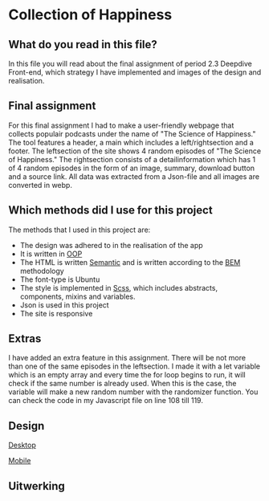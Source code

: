 # Collection of Happiness

## What do you read in this file?
In this file you will read about the final assignment of period 2.3 Deepdive Front-end,
which strategy I have implemented and images of the design and realisation. 

## Final assignment
For this final assignment I had to make a user-friendly webpage that collects
populair podcasts under the name of "The Science of Happiness." The tool features
a header, a main which includes a left/rightsection and a footer. The leftsection
of the site shows 4 random episodes of "The Science of Happiness." The rightsection
consists of a detailinformation which has 1 of 4 random episodes in the 
form of an image, summary, download button and a source link. All data was
extracted from a Json-file and all images are converted in webp.

## Which methods did I use for this project
The methods that I used in this project are:
- The design was adhered to in the realisation of the app
- It is written in [OOP](https://developer.mozilla.org/en-US/docs/Learn/JavaScript/Objects/Classes_in_JavaScript)
- The HTML is written [Semantic](https://www.w3schools.com/html/html5_semantic_elements.asp) and is written according to the [BEM](https://getbem.com/introduction/) methodology
- The font-type is Ubuntu
- The style is implemented in [Scss](https://sass-lang.com/), which includes abstracts, components, mixins and variables.
- Json is used in this project
- The site is responsive

## Extras 
I have added an extra feature in this assignment. There will be not more than one of the same episodes in the leftsection. I made it with a let variable which is an empty array and every time the for loop begins to run, it will check if the same number is already used. When this is the case, the variable will make a new random number with the randomizer function. You can check the code in my Javascript file on line 108 till 119.

## Design
[Desktop](img/designDesktop.webp)


[Mobile](img/designMobile.webp)

## Uitwerking